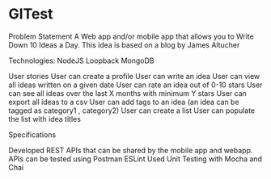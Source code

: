 # GITest
Problem Statement
A Web app and/or mobile app that allows you to Write Down 10 Ideas a Day.
This idea is based on a blog by James Altucher

Technologies:
NodeJS
Loopback
MongoDB

User stories
User can create a profile
User can write an idea
User can view all ideas written on a given date
User can rate an idea out of 0-10 stars
User can see all ideas over the last X months with minimum Y stars
User can export all ideas to a csv
User can add tags to an idea (an idea can be tagged as category1 , category2)
User can create a list
User can populate the list with idea titles

Specifications

Developed REST APIs that can be shared by the mobile app and webapp.
APIs can be tested using Postman
ESLint Used
Unit Testing with Mocha and Chai
